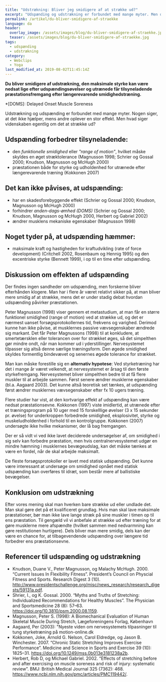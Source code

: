 ```yaml
---
title: "Udstrækning: Bliver jeg smidigere af at strække ud?"
excerpt: "Udspænding og udstrækning er forbundet med mange myter. Men du bliver smidigere af at strække ud!"
permalink: /artikel/du-bliver-smidigere-af-straekke
language: da
header:
  overlay_image: /assets/images/blog/du-bliver-smidigere-af-straekke.jpg
  teaser: /assets/images/blog/du-bliver-smidigere-af-straekke.jpg
tags:
  - udspænding
  - udstrækning
category:
  - Webclips
  - Yoga
last_modified_at: 2019-08-02T11:45:14Z
---
```


**Du bliver smidigere af udstrækning, den maksimale styrke kan være nedsat lige efter udspændingsøvelser og utrænede får tilsyneladende præstationsfremgang efter længerevarende smidighedstræning.**

*[DOMS]: Delayed Onset Muscle Soreness

Udstrækning og udspænding er forbundet med mange myter. Nogen siger, at det ikke hjælper, mens andre oplever en stor effekt. Men hvad siger videnskaben egentlig om det at strække ud?

## Udspænding forbedrer tilsyneladende:

- den _funktionelle smidighed_ eller _"range of motion"_, hvilket måske skyldes en øget stræktolerance (Magnusson 1998; Schrier og Gossal 2000; Knudson, Magnusson og McHugh 2000)
- præstationen både for styrke og udholdenhed for utrænede efter længerevarende træning (Kokkonen 2007)

## Det kan ikke påvises, at udspænding:

- har en skadesforebyggende effekt (Schrier og Gossal 2000; Knudson, Magnusson og McHugh 2000)
- forhindrer _anden-dags-ømhed (DOMS)_ (Schrier og Gossal 2000; Knudson, Magnusson og McHugh 2000, Herbert og Gabriel 2002)
- ændrer musklens mekaniske egenskaber (Magnusson 1998)

## Noget tyder på, at udspænding hæmmer:

- maksimale kraft og hastigheden for kraftudvikling (rate of force development) (Critchell 2002, Rosenbaum og Hennig 1995) og den excentriske styrke (Bennett 1999), i op til en time efter udspænding.

## Diskussion om effekten af udspænding

Der findes ingen sandheder om udspænding, men forskerne bliver efterhånden klogere. Man har i flere år været relativt sikker på, at man bliver mere smidig af at strække, mens det er under stadig debat hvordan udspænding påvirker præstationen.

Peter Magnusson (1998) viser gennem et metastudium, at man får en større funktionel smidighed (range of motion) ved at strække ud, og det er nærmest uanset forsøgsprotokollernes tid, frekvens og varighed. Derimod kunne han ikke påvise, at musklernes passive vævsegenskaber ændrede sig markant. Det får Peter Magnussons (1998) til at konkludere, at smertetærsklen eller tolerancen over for strækket øges, så det simpelthen gør mindre ondt, når man kommer ud i yderstillinger. Nervesystemet tilpasser sig altså denne særlige træningsform. Den øgede smidighed skyldes formentlig bindevævet og senernes øgede tolerance for strækket.

Man kan måske forestille sig en **alternativ hypotese**: Ved styrketræning har det i mange år været velkendt, at nervesystemet er årsag til den første styrkefremgang. Nervesystemet bliver simpelthen bedre til at få flere muskler til at arbejde sammen. Først senere ændrer musklerne egenskaber (bl.a. Aagaard 2003). Det kunne altså teoretisk set tænkes, at udspænding først ændrer musklernes vævsegenskaber efter fx 10 ugers træning.

Flere studier har vist, at den kortvarige effekt af udspænding kan være nedsat præstationsevne. Kokkonen (1997) viste imidlertid, at utrænede efter et træningsprogram på 10 uger med 15 forskelllige øvelser (3 x 15 sekunder pr. øvelse) for underkroppen forbedrede smidighed, eksplosivitet, styrke og muskeludholdenhed i forhold til en kontrolgruppe. Kokkonen (2007) undersøgte ikke hvilke mekanismer, der lå bag fremgangen.

Der er så vidt vi ved ikke lavet deciderede undersøgelser af, om smidighed i sig selv kan forbedre præstation, men hvis centralnervesystemet udgør en mindre hæmning i musklernes bevægeudslag, kan det måske tænkes at være en fordel, når de skal arbejde maksimalt.

De fleste forsøgsprotokoller er lavet med statisk udspænding. Det kunne være interessant at undersøge om smidighed opnået med statisk udspænding kan overføres til idræt, som består mere af ballistiske bevægelser.

## Konklusion om udstrækning

Efter vores mening skal man hverken bare strække ud eller undlade det. Man skal gøre det på et kvalificeret grundlag. Hvis man skal lave maksimale præstationer, bør man ikke lave lange stræk på sine muskler i timen op til ens præstation. Til gengæld vil vi anbefale at strække ud efter træning for at gøre musklerne mere afspændte (hvilket sammen med nedvarmning kan gøre restitutionen hurtigere). Dels bliver man mere smidig, dels kan der være en chance for, at tilbagevendende udspænding over længere tid forbedrer ens præstationsevne.

## Referencer til udspænding og udstrækning

- Knudson, Duane V., Peter Magnusson, og Malachy McHugh. 2000. “Current Issues In Flexibility Fitness”. President’s Council on Physcial Fitness and Sports. Research Digest 3 (10). <http://www.presidentschallenge.org/misc/news_research/research_digests/59131a.pdf>.
- Shrier, I., og K. Gossal. 2000. “Myths and Truths of Stretching: Individualized Recommendations for Healthy Muscles”. The Physician and Sportsmedicine 28 (8): 57–63. <https://doi.org/10.3810/psm.2000.08.1159>.
- Magnusson, Peter S. (1998): A Biomechanical Evaluation of Human Skeletal Muscle During Stretch, Lægeforeningens Forlag, København
- Aagaard, Per (2003): "Nyeste viden om nervesystemets tilpasninger til tung styrketræning på motion-online.dk
- Kokkonen, Joke, Arnold G. Nelson, Carol Eldredge, og Jason B. Winchester. 2007. “Chronic Static Stretching Improves Exercise Performance”. Medicine and Science in Sports and Exercise 39 (10): 1825–31. <https://doi.org/10.1249/mss.0b013e3181238a2b>.
- Herbert, Rob D, og Michael Gabriel. 2002. “Effects of stretching before and after exercising on muscle soreness and risk of injury: systematic review”. BMJ: British Medical Journal 325 (7362): 468. <https://www.ncbi.nlm.nih.gov/pmc/articles/PMC119442/>.
